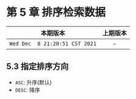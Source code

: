 # 第 5 章 排序检索数据

|本期版本| 上期版本
|:---:|:---:
`Wed Dec  8 21:20:51 CST 2021` | -

## 5.3 指定排序方向

* `ASC`: 升序(默认)
* `DESC`: 降序
